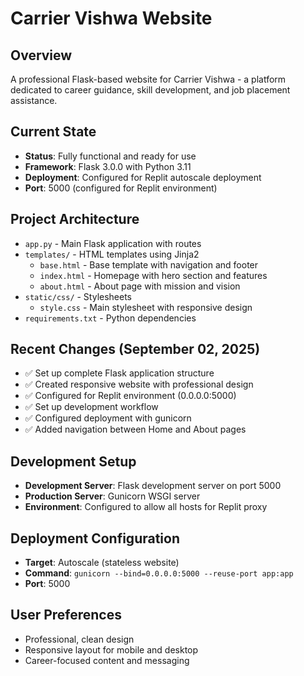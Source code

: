 # Carrier Vishwa Website

## Overview
A professional Flask-based website for Carrier Vishwa - a platform dedicated to career guidance, skill development, and job placement assistance.

## Current State
- **Status**: Fully functional and ready for use
- **Framework**: Flask 3.0.0 with Python 3.11
- **Deployment**: Configured for Replit autoscale deployment
- **Port**: 5000 (configured for Replit environment)

## Project Architecture
- `app.py` - Main Flask application with routes
- `templates/` - HTML templates using Jinja2
  - `base.html` - Base template with navigation and footer
  - `index.html` - Homepage with hero section and features
  - `about.html` - About page with mission and vision
- `static/css/` - Stylesheets
  - `style.css` - Main stylesheet with responsive design
- `requirements.txt` - Python dependencies

## Recent Changes (September 02, 2025)
- ✅ Set up complete Flask application structure
- ✅ Created responsive website with professional design
- ✅ Configured for Replit environment (0.0.0.0:5000)
- ✅ Set up development workflow
- ✅ Configured deployment with gunicorn
- ✅ Added navigation between Home and About pages

## Development Setup
- **Development Server**: Flask development server on port 5000
- **Production Server**: Gunicorn WSGI server
- **Environment**: Configured to allow all hosts for Replit proxy

## Deployment Configuration
- **Target**: Autoscale (stateless website)
- **Command**: `gunicorn --bind=0.0.0.0:5000 --reuse-port app:app`
- **Port**: 5000

## User Preferences
- Professional, clean design
- Responsive layout for mobile and desktop
- Career-focused content and messaging